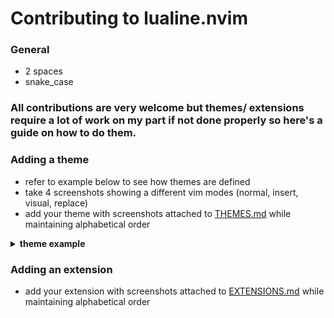 # Contributing to lualine.nvim


### General

* 2 spaces
* snake_case

### All contributions are very welcome but themes/ extensions require a lot of work on my part if not done properly so here's a guide on how to do them.

### Adding a theme

* refer to example below to see how themes are defined
* take 4 screenshots showing a different vim modes (normal, insert, visual, replace)
* add your theme with screenshots attached to [THEMES.md](./THEMES.md) while maintaining alphabetical order

<details>
<summary><b>theme example</b></summary>

To create a custom theme you need to define a colorscheme for each of vim's modes. Each mode has a `fg` and `bg` field for every lualine section.
You can add special effects with `gui`. 
Note: (normal.a is bold by default)
This is really easy in lua. Here is and example of a gruvbox theme.

```lua
local gruvbox = {  }

local colors = {
 -- color format { termguicolor, notermguicolor}
  black = {"#282828", 0},
  white = {'#ebdbb2', 15},
  red = {'#fb4934', 12},
  green = {'#b8bb26', 10},
  blue = {'#83a598', 9},
  yellow = {'#fe8019', 14},

  gray = {'#a89984', 7},
  darkgray = {'#3c3836', 8},

  lightgray = {'#504945', 7},
  inactivegray = {'#7c6f64', 7},
}

gruvbox.normal = {
  a = {
    bg = colors.gray,
    fg = colors.black,
    -- optional gui parameter
    -- gui = "italic",
  },
  b = {
    bg = colors.lightgray,
    fg  = colors.white,
  },
  c = {
    bg = colors.darkgray,
    fg = colors.gray
  }
}

gruvbox.insert = {
  a = {
    bg = colors.blue,
    fg = colors.black,
  },
  b = {
    bg = colors.lightgray,
    fg = colors.white,
  },
  c = {
    bg = colors.lightgray,
    fg = colors.white
  }
}


gruvbox.visual = {
  a = {
    bg = colors.yellow,
    fg = colors.black,
  },
  b = {
    bg = colors.lightgray,
    fg = colors.white,
  },
  c = {
    bg = colors.inactivegray,
    fg = colors.black
  },
}

gruvbox.replace = {
  a = {
    bg = colors.red,
    fg = colors.black,
  },
  b = {
    bg = colors.lightgray,
    fg = colors.white,
  },
  c = {
    bg = colors.black,
    fg = colors.white
  },
}

gruvbox.command = {
  a = {
    bg = colors.green,
    fg = colors.black,
  },
  b = {
    bg = colors.lightgray,
    fg = colors.white,
  },
  c = {
    bg = colors.inactivegray,
    fg = colors.black
  },
}

gruvbox.terminal = gruvbox.normal

gruvbox.inactive = {
  a = {
    bg = colors.darkgray,
    fg = colors.gray,
  },
  b = {
    bg = colors.darkgray,
    fg = colors.gray,
  },
  c = {
    bg = colors.darkgray,
    fg = colors.gray
  },
}

lualine.theme = gruvbox
```

</details>

### Adding an extension

* add your extension with screenshots attached to [EXTENSIONS.md](./EXTENSIONS.md) while maintaining alphabetical order
